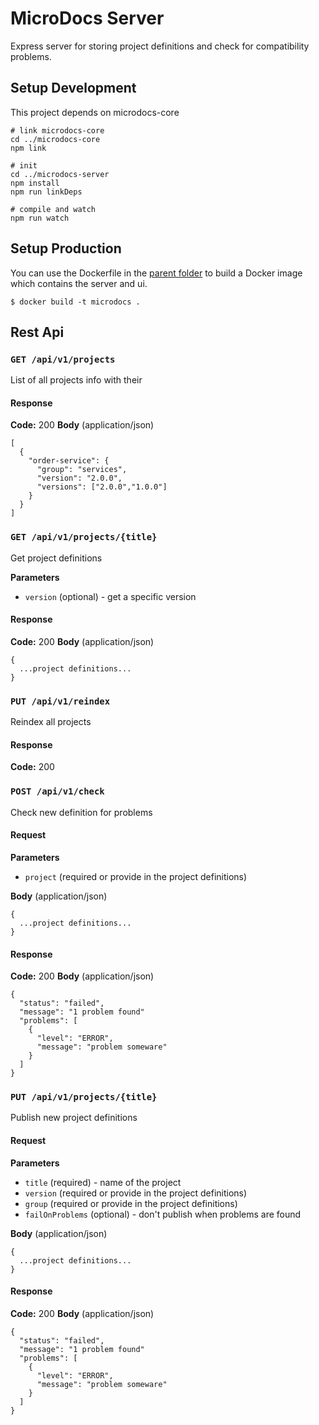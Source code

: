 # MicroDocs Server
Express server for storing project definitions and check for compatibility problems. 

## Setup Development
This project depends on microdocs-core
```
# link microdocs-core
cd ../microdocs-core
npm link

# init
cd ../microdocs-server
npm install
npm run linkDeps

# compile and watch
npm run watch
```


## Setup Production
You can use the Dockerfile in the [parent folder](../) to build a Docker image which contains the server and ui.
```
$ docker build -t microdocs . 
```

## Rest Api

### ```GET /api/v1/projects```
List of all projects info with their
  
#### Response
**Code:** 200
**Body** (application/json)
```
[
  {
    "order-service": {
      "group": "services",
      "version": "2.0.0",
      "versions": ["2.0.0","1.0.0"]
    }
  }
]
```

### ```GET /api/v1/projects/{title}```
Get project definitions

**Parameters**
* ```version``` (optional) - get a specific version
  
#### Response
**Code:** 200
**Body** (application/json)
```
{
  ...project definitions...
}
```

### ```PUT /api/v1/reindex```
Reindex all projects

#### Response
**Code:** 200

### ```POST /api/v1/check```
Check new definition for problems

#### Request
**Parameters**
* ```project``` (required or provide in the project definitions)

**Body** (application/json)
```
{
  ...project definitions...
}
```

#### Response
**Code:** 200
**Body** (application/json)
```
{
  "status": "failed",
  "message": "1 problem found"
  "problems": [
    {
      "level": "ERROR",
      "message": "problem someware"
    }
  ]
}
```

### ```PUT /api/v1/projects/{title}```
Publish new project definitions

#### Request
**Parameters**
* ```title``` (required) - name of the project
* ```version``` (required or provide in the project definitions)
* ```group``` (required or provide in the project definitions)
* ```failOnProblems``` (optional) - don't publish when problems are found

**Body** (application/json)
```
{
  ...project definitions...
}
```

#### Response
**Code:** 200
**Body** (application/json)
```
{
  "status": "failed",
  "message": "1 problem found"
  "problems": [
    {
      "level": "ERROR",
      "message": "problem someware"
    }
  ]
}
```
